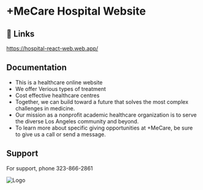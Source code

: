 
# +MeCare Hospital Website




## 🔗 Links
https://hospital-react-web.web.app/


  
## Documentation
* This is a healthcare online website
* We offer Verious types of treatment
* Cost effective healthcare centres
* Together, we can build toward a future that solves 
  the most complex challenges in medicine.
* Our mission as a nonprofit academic healthcare organization is to serve the diverse Los Angeles community and beyond.
* To learn more about specific giving opportunities at +MeCare, be sure to give us a call or send a message.

       

  
## Support

For support, phone 323-866-2861

  
![Logo](https://shtheme.org/preview/mecare/img/logo/logo.png)

    